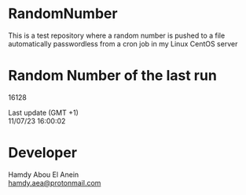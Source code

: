 # RandomNumber    
This is a test repository where a random number is pushed to a file automatically passwordless from a cron job in my Linux CentOS server    
# Random Number of the last run   
16128
      
Last update (GMT +1)    
11/07/23 16:00:02
# Developer    
Hamdy Abou El Anein   
hamdy.aea@protonmail.com
